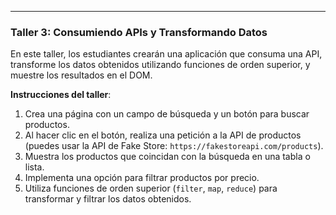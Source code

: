 ---

### **Taller 3: Consumiendo APIs y Transformando Datos**

En este taller, los estudiantes crearán una aplicación que consuma una API, transforme los datos obtenidos utilizando funciones de orden superior, y muestre los resultados en el DOM.

**Instrucciones del taller**:

1. Crea una página con un campo de búsqueda y un botón para buscar productos.
2. Al hacer clic en el botón, realiza una petición a la API de productos (puedes usar la API de Fake Store: `https://fakestoreapi.com/products`).
3. Muestra los productos que coincidan con la búsqueda en una tabla o lista.
4. Implementa una opción para filtrar productos por precio.
5. Utiliza funciones de orden superior (`filter`, `map`, `reduce`) para transformar y filtrar los datos obtenidos.
